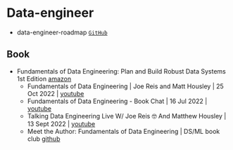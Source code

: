 # Data-engineer

- data-engineer-roadmap [`GitHub`](https://github.com/datastacktv/data-engineer-roadmap)
## Book
- Fundamentals of Data Engineering: Plan and Build Robust Data Systems 1st Edition [amazon](https://www.amazon.com/Fundamentals-Data-Engineering-Robust-Systems/dp/1098108302)
  - Fundamentals of Data Engineering | Joe Reis and Matt Housley | 25 Oct 2022 | [youtube](https://youtu.be/mPSzL8Lurs0)
  - Fundamentals of Data Engineering - Book Chat | 16 Jul 2022 | [youtube](https://www.youtube.com/live/QavWnLY-Zsg?feature=share)
  - Talking Data Engineering Live W/ Joe Reis 🤓 And Matthew Housley | 13 Sept 2022 | [youtube](https://www.youtube.com/live/tlUP39Gfp0U?feature=share)
  - Meet the Author: Fundamentals of Data Engineering | DS/ML book club [github](https://youtu.be/UtAcCO-aNec)
